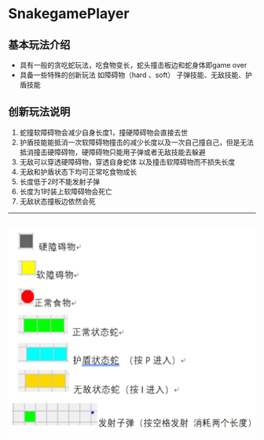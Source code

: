 # SnakegamePlayer
## 基本玩法介绍
- 具有一般的贪吃蛇玩法，吃食物变长，蛇头撞击板边和蛇身体即game over
- 具备一些特殊的创新玩法 如障碍物（hard 、soft） 子弹技能、无敌技能、护盾技能
## 创新玩法说明
1. 蛇撞软障碍物会减少自身长度1，撞硬障碍物会直接去世
2. 护盾技能能抵消一次软障碍物撞击的减少长度以及一次自己撞自己，但是无法抵消撞击硬障碍物，硬障碍物只能用子弹或者无敌技能去躲避
3. 无敌可以穿透硬障碍物，穿透自身蛇体 以及撞击软障碍物而不损失长度
4. 无敌和护盾状态下均可正常吃食物成长
5. 长度低于2时不能发射子弹
6. 长度为1时装上软障碍物会死亡
7. 无敌状态撞板边依然会死
---
![示例](./imgs/example.png)
---